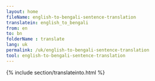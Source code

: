 ```yaml
---
layout: home
fileName: english-to-bengali-sentence-translation
translatein: english_to_bengali
from: en
to: bn
folderName : translate
lang: uk
permalink: /uk/english-to-bengali-sentence-translation
tool: english-to-bengali-sentence-translation
---
```

{% include section/translateinto.html %}